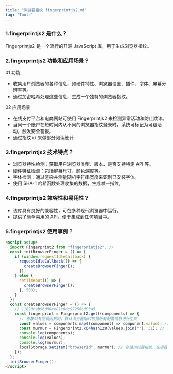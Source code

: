 ```yaml
---
title: "浏览器指纹 fingerprintjs2.md"
tag: "Tools"
---
```


### 1.fingerprintjs2 是什么？

Fingerprintjs2 是一个流行的开源 JavaScript 库，用于生成浏览器指纹。

### 2.fingerprintjs2 功能和应用场景？

01 功能

- 收集用户浏览器的各种信息，如硬件特性、浏览器设置、插件、字体、屏幕分辨率等。
- 通过加密哈希处理这些信息，生成一个独特的浏览器指纹。

02 应用场景

- 在线支付平台和电商网站可使用 Fingerprintjs2 来检测异常活动和防止欺诈。
- 当同一个账户在短时间内从不同的浏览器指纹登录时，系统可标记为可疑活动，触发安全警报。
- 通过指纹 id 来做部分阅读统计

### 3.fingerprintjs2 技术特点？

- 浏览器特性检测：获取用户浏览器类型、版本、是否支持特定 API 等。
- 硬件特征检测：包括屏幕尺寸、颜色深度等。
- 字体检测：通过渲染并测量随机字符串宽度来识别已安装字体。
- 使用 SHA-1 哈希函数处理收集的数据，生成唯一指纹。

### 4.fingerprintjs2 兼容性和易用性？

- 该库具有良好的兼容性，可在多种现代浏览器中运行。
- 提供了简单易用的 API，便于集成到任何项目中。

### 5.fingerprintjs2 使用事例？

```html
<script setup>
  import Fingerprint2 from "fingerprintjs2"; //
  const initBrowserFinger = () => {
    if (window.requestIdleCallback) {
      requestIdleCallback(() => {
        createBrowserFinger();
      });
    } else {
      setTimeout(() => {
        createBrowserFinger();
      }, 500);
    }
  };
  const createBrowserFinger = () => {
    // 11820cab96d08ce81c8dc97258bd03a5
    const fingerprint = Fingerprint2.get((components) => {
      // 参数只有回调函数时，默认浏览器指纹依据所有配置信息进行生成
      const values = components.map((component) => component.value); // 配置的值的数组
      const murmur = Fingerprint2.x64hash128(values.join(""), 31); // 生成浏览器指纹
      console.log(components);
      console.log(values);
      console.log(murmur);
      localStorage.setItem("browserId", murmur); // 存储浏览器指纹，在项目中用于校验用户身份和埋点
    });
  };
  initBrowserFinger();
</script>
```
